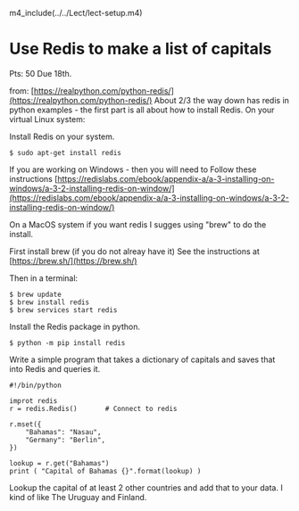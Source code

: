 
m4_include(../../Lect/lect-setup.m4)

# Use Redis to make a list of capitals

Pts: 50
Due 18th.


from: [https://realpython.com/python-redis/](https://realpython.com/python-redis/)
About 2/3 the way down has redis in python examples - the first part is all
about how to install Redis.  On your virtual Linux system:

Install Redis on your system.

```
$ sudo apt-get install redis
```

If you are working on Windows - then you will need to Follow
these instructions [https://redislabs.com/ebook/appendix-a/a-3-installing-on-windows/a-3-2-installing-redis-on-window/](https://redislabs.com/ebook/appendix-a/a-3-installing-on-windows/a-3-2-installing-redis-on-window/)

On a MacOS system if you want redis I sugges using "brew" to do the install.

First install brew (if you do not alreay have it)  See the instructions at [https://brew.sh/](https://brew.sh/)

Then in a terminal:

```
$ brew update
$ brew install redis
$ brew services start redis
```



Install the Redis package in python.

```
$ python -m pip install redis
```

Write a simple program that takes a dictionary of capitals
and saves that into Redis and queries it.


```
#!/bin/python

improt redis
r = redis.Redis()		# Connect to redis

r.mset({
	"Bahamas": "Nasau",
	"Germany": "Berlin",
})

lookup = r.get("Bahamas")
print ( "Capital of Bahamas {}".format(lookup) )

```

Lookup the capital of at least 2 other countries
and add that to your data.   I kind of like
The Uruguay and Finland.


